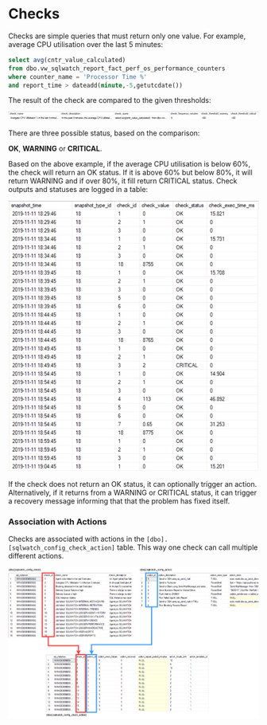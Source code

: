 # Checks

Checks are simple queries that must return only one value. For example, average CPU utilisation over the last 5 minutes:

```sql
select avg(cntr_value_calculated) 
from dbo.vw_sqlwatch_report_fact_perf_os_performance_counters
where counter_name = 'Processor Time %'
and report_time > dateadd(minute,-5,getutcdate())
```

The result of the check are compared to the given thresholds:

![](../../.gitbook/assets/image%20%2839%29.png)

There are three possible status, based on the comparison:

**OK**, **WARNING** or **CRITICAL**.

Based on the above example, if the average CPU utilisation is below 60%, the check will return an OK status. If it is above 60% but below 80%, it will return WARNING and if over 80%, it fill return CRITICAL status. Check outputs and statuses are logged in a table:

![\[dbo\].\[sqlwatch\_logger\_check\]](../../.gitbook/assets/image%20%2845%29.png)

If the check does not return an OK status, it can optionally trigger an action. Alternatively, if it returns from a WARNING or CRITICAL status, it can trigger a recovery message informing that that the problem has fixed itself. 

### Association with Actions

Checks are associated with actions in the `[dbo].[sqlwatch_config_check_action]` table. This way one check can call multiple different actions.

![](../../.gitbook/assets/image%20%2833%29.png)






